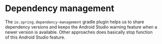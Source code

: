 # Dependency management

The `io.spring.dependency-management` gradle plugin helps us to share dependency versions and
keeps the Android Studio warning feature when a newer version is available. Other approaches
does basically stop function of this Android Studio feature.